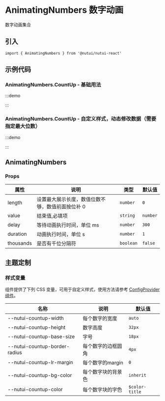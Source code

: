 # AnimatingNumbers 数字动画


数字动画集合

## 引入

```tsx
import { AnimatingNumbers } from '@nutui/nutui-react'
```

## 示例代码

### AnimatingNumbers.CountUp - 基础用法

:::demo

<CodeBlock src='h5/demo1.tsx'></CodeBlock>

:::

### AnimatingNumbers.CountUp - 自定义样式，动态修改数据（需要指定最大位数）

:::demo

<CodeBlock src='h5/demo2.tsx'></CodeBlock>

:::

## AnimatingNumbers

### Props

| 属性 | 说明 | 类型 | 默认值 |
| --- | --- | --- | --- |
| length | 设置最大展示长度，数值位数不够，数值前面按位补 0 | `number` | `0` |
| value | 结束值,必填项 | `string` | `number` |
| delay | 等待动画执行时间，单位 ms | `number` | `300` |
| duration | 动画执行时间，单位 s | `number` | `1` |
| thousands | 是否有千位分隔符 | `boolean` | `false` |

## 主题定制

### 样式变量

组件提供了下列 CSS 变量，可用于自定义样式，使用方法请参考 [ConfigProvider 组件](#/zh-CN/component/configprovider)。

| 名称 | 说明 | 默认值 |
| --- | --- | --- |
| \--nutui-countup-width | 每个数字的宽度 | `auto` |
| \--nutui-countup-height | 数字高度 | `32px` |
| \--nutui-countup-base-size | 字号 | `18px` |
| \--nutui-countup-border-radius | 每个数字的边框圆角 | `4px` |
| \--nutui-countup-lr-margin | 每个数字的margin | `0` |
| \--nutui-countup-bg-color | 每个数字块的背景色 | `inherit` |
| \--nutui-countup-color | 每个数字块的字色 | `$color-title` |
